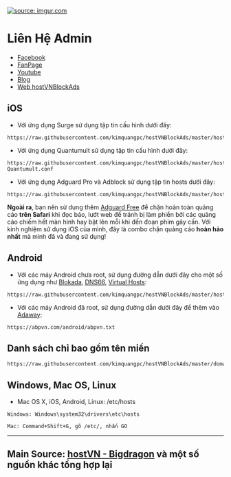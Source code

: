 <a href="https://imgur.com/lSL0QwG"><img src="https://i.imgur.com/lSL0QwG.png" title="source: imgur.com" /></a>

# Liên Hệ Admin
- [Facebook](https://fb.com/kqdesigner)
- [FanPage](https://www.facebook.com/KQDesign.VN)
- [Youtube](https://www.youtube.com/channel/UC4oRE_-EdHd8DYVCvh0U5Zw?sub_confirmation=1)
- [Blog](https://kqdesignmmo.blogspot.com/)
- [Web hostVNBlockAds](https://kimquangpc.github.io/hostVNBlockAds/)


## iOS

- Với ứng dụng Surge sử dụng tập tin cấu hình dưới đây:

```
https://raw.githubusercontent.com/kimquangpc/hostVNBlockAds/master/hostVNBlockAds.conf
```

- Với ứng dụng Quantumult sử dụng tập tin cấu hình dưới đây:

```
https://raw.githubusercontent.com/kimquangpc/hostVNBlockAds/master/hostVNBlockAds-Quantumult.conf
```

- Với ứng dụng Adguard Pro và Adblock sử dụng tập tin hosts dưới đây:

```
https://raw.githubusercontent.com/kimquangpc/hostVNBlockAds/master/hostBlockAdsVN.txt
```
**Ngoài ra**, bạn nên sử dụng thêm [Adguard Free](https://apps.apple.com/vn/app/adguard-adblock-privacy/id1047223162?l=vi) để chặn hoàn toàn quảng cáo **trên Safari** khi đọc báo, lướt web để tránh bị làm phiền bởi các quảng cáo chiếm hết màn hình hay bật lên mỗi khi đến đoạn phim gây cấn. Với kinh nghiệm sử dụng iOS của mình, đây là combo chặn quảng cáo **hoàn hảo nhất** mà mình đã và đang sử dụng!

## Android

- Với các máy Android chưa root, sử dụng đường dẫn dưới đây cho một số ứng dụng như [Blokada](https://blokada.org/#download), [DNS66](https://f-droid.org/packages/org.jak_linux.dns66/), [Virtual Hosts](https://play.google.com/store/apps/details?id=com.github.xfalcon.vhosts):

```
https://raw.githubusercontent.com/kimquangpc/hostVNBlockAds/master/hostBlockAdsVN.txt
```

- Với các máy Android đã root, sử dụng đường dẫn dưới đây để thêm vào [Adaway](https://f-droid.org/en/packages/org.adaway/):

```
https://abpvn.com/android/abpvn.txt
```

## Danh sách chỉ bao gồm tên miền

```
https://raw.githubusercontent.com/kimquangpc/hostVNBlockAds/master/domain.txt
```

## Windows, Mac OS, Linux

- Mac OS X, iOS, Android, Linux: /etc/hosts

```
Windows: Windows\system32\drivers\etc\hosts
```

```
Mac: Command+Shift+G, gõ /etc/, nhấn GO
```
***

## Main Source: [hostVN - Bigdragon](https://bigdargon.github.io/hostsVN) và một số nguồn khác tổng hợp lại
